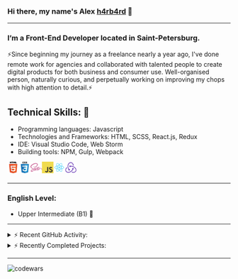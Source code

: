 ### Hi there, my name's Alex [h4rb4rd][github] 👋

---

### I’m a Front-End Developer located in Saint-Petersburg.

⚡Since beginning my journey as a freelance nearly a year ago, I've done remote work for agencies and collaborated with talented people to create digital products for both business and consumer use. Well-organised person, naturally curious, and perpetually working on improving my chops with high attention to detail.⚡

## Technical Skills: 🔧

- Programming languages: Javascript
- Technologies and Frameworks: HTML, SCSS, React.js, Redux
- IDE: Visual Studio Code, Web Storm
- Building tools: NPM, Gulp, Webpack

[<img align="left" alt="HTML5" width="26px" src="https://raw.githubusercontent.com/github/explore/80688e429a7d4ef2fca1e82350fe8e3517d3494d/topics/html/html.png" />][html5]
[<img align="left" alt="CSS3" width="26px" src="https://raw.githubusercontent.com/github/explore/80688e429a7d4ef2fca1e82350fe8e3517d3494d/topics/css/css.png" />][css3]
[<img align="left" alt="Sass" width="26px" src="https://raw.githubusercontent.com/github/explore/80688e429a7d4ef2fca1e82350fe8e3517d3494d/topics/sass/sass.png" />][sass]
[<img align="left" alt="JavaScript" width="26px" src="https://raw.githubusercontent.com/github/explore/80688e429a7d4ef2fca1e82350fe8e3517d3494d/topics/javascript/javascript.png" />][javascript]
[<img align="left" alt="React" width="26px" src="https://raw.githubusercontent.com/github/explore/80688e429a7d4ef2fca1e82350fe8e3517d3494d/topics/react/react.png" />][react]
[<img align="left" alt="Redux" width="26px" src="https://raw.githubusercontent.com/github/explore/80688e429a7d4ef2fca1e82350fe8e3517d3494d/topics/redux/redux.png" />][redux]

<br />
<br />

---

### English Level:

- Upper Intermediate (B1) 💪

---

<details>
  <summary>⚡ Recent GitHub Activity:</summary>
  
<!--START_SECTION:activity-->
1. 👽 Vk [vk/react-redux app](https://github.com/h4rb4rd/vk-app)
2. 📝 Blog [angular-blog/angular app](https://github.com/h4rb4rd/angular-blog)
3. 💎 Shop [angular-shop/angular app](https://github.com/h4rb4rd/angular-shop)
4. 🔥 ReStore [restore/react-redux app](https://github.com/h4rb4rd/ReStore)
5. 🏄 Select [select/javascript plugin](https://github.com/h4rb4rd/Select-plugin)
6. 🔲 Modal window [modal window/javascript plugin](https://github.com/h4rb4rd/Modal-Window)
<!--END_SECTION:activity-->

</details>

<details>
  <summary>⚡ Recently Completed Projects:</summary>
  
<!--START_SECTION:activity-->
1. ✔️ Puma [puma](https://h4rb4rd.github.io/puma/)
2. ✔️ Fashion [fashion](https://h4rb4rd.github.io/fashion/)
3. ✔️ Summer [summer](https://h4rb4rd.github.io/summer/)
4. ✔️ Global Shop[global-shop](https://h4rb4rd.github.io/global/)
5. ✔️ Market Supply [market-supply](https://h4rb4rd.github.io/market/)
6. ✔️ Nike [nike](https://h4rb4rd.github.io/nike/)
7. ✔️ Okna [okna](https://h4rb4rd.github.io/okna/)
8. ✔️ Blog [angular-blog](https://angular-blog-bf27a.web.app/)
9. ✔️ Shop [angular-shop](https://angular-shop-cf5c5.web.app/)
<!--END_SECTION:activity-->

</details>

---

![codewars](https://www.codewars.com/users/h4rb4rd/badges/large)

[html5]: https://www.w3.org/html/
[css3]: https://www.w3.org/Style/CSS/
[sass]: https://sass-lang.com/
[javascript]: https://www.javascript.com/
[react]: https://ru.reactjs.org/
[redux]: https://redux.js.org/
[angular]: https://angular.io/
[github]: https://github.com/h4rb4rd
